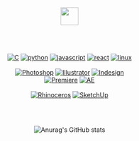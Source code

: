 <div align="center">
<br/>
<br/>
<a href="https://nt2p.tistory.com/" target="_blank"><img src="https://tistory1.daumcdn.net/tistory/6372489/skin/images/logo-black.png" style="height:40px"></a>
<br/>
<br/>
<br/>
<br/>

[![C](https://img.shields.io/badge/c-A8B9CC?style=for-the-badge&logo=c&logoColor=black)](#)
[![python](https://img.shields.io/badge/python-3776AB?style=for-the-badge&logo=python&logoColor=black)](#)
[![javascript](https://img.shields.io/badge/javascript-F7DF1E?style=for-the-badge&logo=javascript&logoColor=black)](#)
[![react](https://img.shields.io/badge/react-61DAFB?style=for-the-badge&logo=react&logoColor=black)](#)
[![linux](https://img.shields.io/badge/linux-FCC624?style=for-the-badge&logo=linux&logoColor=black)](#)
<br/>
<br/>
[![Photoshop](https://img.shields.io/badge/Photoshop-31A8FF?style=for-the-badge&logo=adobephotoshop&logoColor=black)](#)
[![Illustrator](https://img.shields.io/badge/Illustrator-FF9A00?style=for-the-badge&logo=adobeillustrator&logoColor=black)](#)
[![Indesign](https://img.shields.io/badge/Indesign-FF3366?style=for-the-badge&logo=adobeindesign&logoColor=black)](#)
<br/>
[![Premiere](https://img.shields.io/badge/PremierePro-9999FF?style=for-the-badge&logo=adobepremierepro&logoColor=black)](#)
[![AE](https://img.shields.io/badge/AfterEffects-9999FF?style=for-the-badge&logo=adobeaftereffects&logoColor=black)](#)
<br/>
<br/>
[![Rhinoceros](https://img.shields.io/badge/Rhinoceros-801010?style=for-the-badge&logo=rhinoceros&logoColor=black)](#)
[![SketchUp](https://img.shields.io/badge/SketchUp-005F9E?style=for-the-badge&logo=sketchup&logoColor=black)](#)

<br/>
<br/>

![Anurag's GitHub stats](https://github-readme-stats.vercel.app/api?username=BAMGEE&show_icons=true&theme=graywhite)

</div>
